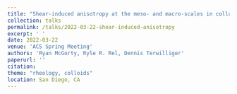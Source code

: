 ```yaml
---
title: "Shear-induced anisotropy at the meso- and macro-scales in colloidal gels"
collection: talks
permalink: /talks/2022-03-22-shear-induced-anisotropy
excerpt: ' '
date: 2022-03-22
venue: 'ACS Spring Meeting'
authors: 'Ryan McGorty, Ryle R. Rel, Dennis Terwilliger'
paperurl: ''
citation: 
theme: "rheology, colloids"
location: San Diego, CA
---
```


